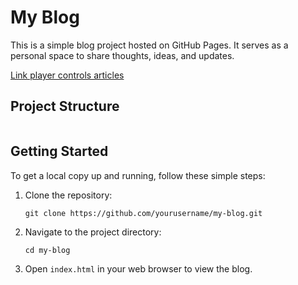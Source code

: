 # My Blog

This is a simple blog project hosted on GitHub Pages. It serves as a personal space to share thoughts, ideas, and updates.

[Link player controls articles](./Archive/2024/June/PlayerControls.md)
## Project Structure

```

```

## Getting Started

To get a local copy up and running, follow these simple steps:

1. Clone the repository:
   ```
   git clone https://github.com/yourusername/my-blog.git
   ```

2. Navigate to the project directory:
   ```
   cd my-blog
   ```

3. Open `index.html` in your web browser to view the blog.
